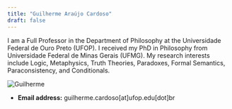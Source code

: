 ```yaml
---
title: "Guilherme Araújo Cardoso"
draft: false
---
```


I am a Full Professor in the Department of Philosophy at the Universidade Federal
de Ouro Preto (UFOP). I received my PhD in Philosophy from Universidade Federal
de Minas Gerais (UFMG). My research interests include Logic, Metaphysics, Truth
Theories, Paradoxes, Formal Semantics, Paraconsistency, and Conditionals.

![Guilherme](/images/guilherme.jpg)

* **Email address:** guilherme.cardoso[at]ufop.edu[dot]br
